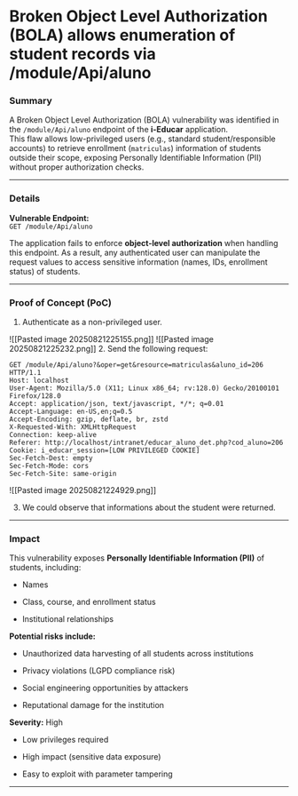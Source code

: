# Broken Object Level Authorization (BOLA) allows enumeration of student records via /module/Api/aluno

### Summary

A Broken Object Level Authorization (BOLA) vulnerability was identified in the `/module/Api/aluno` endpoint of the **i-Educar** application.  
This flaw allows low-privileged users (e.g., standard student/responsible accounts) to retrieve enrollment (`matriculas`) information of students outside their scope, exposing Personally Identifiable Information (PII) without proper authorization checks.

---

### Details

**Vulnerable Endpoint:**  
`GET /module/Api/aluno`

The application fails to enforce **object-level authorization** when handling this endpoint. As a result, any authenticated user can manipulate the request values to access sensitive information (names, IDs, enrollment status) of students.

---
### Proof of Concept (PoC)

1. Authenticate as a non-privileged user.

![[Pasted image 20250821225155.png]]
![[Pasted image 20250821225232.png]]
2. Send the following request:

```
GET /module/Api/aluno?&oper=get&resource=matriculas&aluno_id=206 HTTP/1.1
Host: localhost
User-Agent: Mozilla/5.0 (X11; Linux x86_64; rv:128.0) Gecko/20100101 Firefox/128.0
Accept: application/json, text/javascript, */*; q=0.01
Accept-Language: en-US,en;q=0.5
Accept-Encoding: gzip, deflate, br, zstd
X-Requested-With: XMLHttpRequest
Connection: keep-alive
Referer: http://localhost/intranet/educar_aluno_det.php?cod_aluno=206
Cookie: i_educar_session=[LOW PRIVILEGED COOKIE]
Sec-Fetch-Dest: empty
Sec-Fetch-Mode: cors
Sec-Fetch-Site: same-origin

```

![[Pasted image 20250821224929.png]]

3. We could observe that informations about the student were returned.

---

### Impact

This vulnerability exposes **Personally Identifiable Information (PII)** of students, including:

- Names
    
- Class, course, and enrollment status
    
- Institutional relationships
    

**Potential risks include:**

- Unauthorized data harvesting of all students across institutions
    
- Privacy violations (LGPD compliance risk)
    
- Social engineering opportunities by attackers
    
- Reputational damage for the institution
    

**Severity:** High

- Low privileges required
    
- High impact (sensitive data exposure)
    
- Easy to exploit with parameter tampering
    

---
